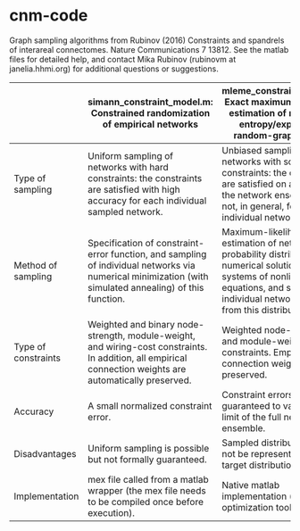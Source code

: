 # cnm-code

Graph sampling algorithms from Rubinov (2016) Constraints and spandrels of interareal connectomes. Nature Communications 7 13812. See the matlab files for detailed help, and contact Mika Rubinov (rubinovm at janelia.hhmi.org) for additional questions or suggestions.

|                     | simann_constraint_model.m: Constrained randomization of empirical networks                                                                                | mleme_constraint_model.m: Exact maximum-likelihood estimation of maximum-entropy/exponential random-graph models                                                                                |
|---------------------|-----------------------------------------------------------------------------------------------------------------------------------------------------------|-------------------------------------------------------------------------------------------------------------------------------------------------------------------------------------------------|
| Type of sampling    | Uniform sampling of networks with hard constraints: the constraints are satisfied with high accuracy for each individual sampled network.                 | Unbiased sampling of networks with soft constraints: the constraints are satisfied on average for the network ensemble, but not, in general, for each individual network.                       |
| Method of sampling  | Specification of constraint-error function, and sampling of individual networks via numerical minimization (with simulated annealing) of this function.   | Maximum-likelihood estimation of network probability distribution by numerical solution of systems of nonlinear equations, and sampling of individual networks directly from this distribution. |
| Type of constraints | Weighted and binary node-strength, module-weight, and wiring-cost constraints. In addition, all empirical connection weights are automatically preserved. | Weighted node-strength and module-weight constraints. Empirical connection weights are not preserved.                                                                                           |
| Accuracy            | A small normalized constraint error.                                                                                                                      | Constraint errors are guaranteed to vanish in the limit of the full network ensemble.                                                                                                           |
| Disadvantages       | Uniform sampling is possible but not formally guaranteed.                                                                                                 | Sampled distributions may not be representative of target distributions.                                                                                                                        |
| Implementation      | mex file called from a matlab wrapper (the mex file needs to be compiled once before execution).                                                          | Native matlab implementation (requires the optimization toolbox).                                                                                                                               |